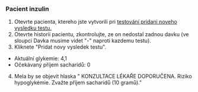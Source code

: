 ### Pacient inzulin
1. Otevrte pacienta, ktereho jste vytvorili pri [testování pridani noveho vysledku testu.](vysledkytestu.md)
2. Otevrte historii pacientu, zkontrolujte, ze on nedostal zadnou davku (ve sloupci Davka musime videt "-" naproti kazdemu testu).
3. Kliknete "Pridat novy vysledek testu".
- Aktuální glykemie: 4,1
- Očekávaný příjem sacharidů: 0
4. Mela by se objevit hlaska " KONZULTACE LÉKAŘE DOPORUČENA.
   Riziko hypoglykémie. Zvažte příjem sacharidů (10 gramů)."